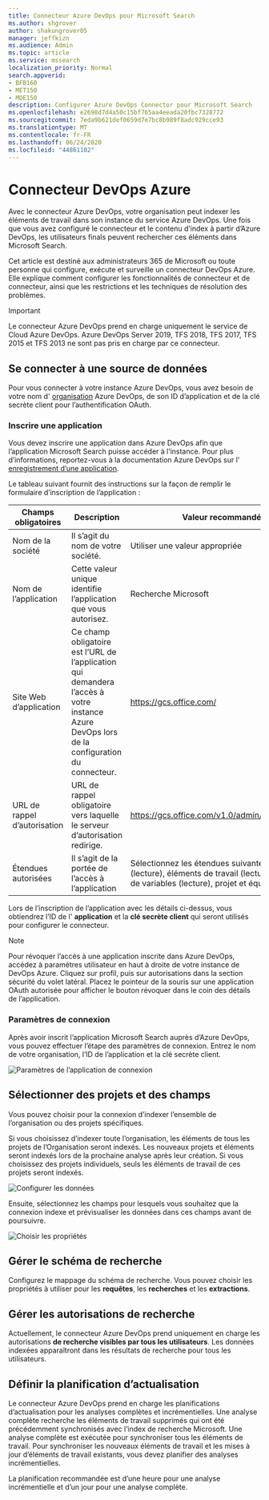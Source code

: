 ```yaml
---
title: Connecteur Azure DevOps pour Microsoft Search
ms.author: shgrover
author: shakungrover05
manager: jeffkizn
ms.audience: Admin
ms.topic: article
ms.service: mssearch
localization_priority: Normal
search.appverid:
- BFB160
- MET150
- MOE150
description: Configurer Azure DevOps Connector pour Microsoft Search
ms.openlocfilehash: e2698d7d4a50c15bf765aa4eeada20fbc7328772
ms.sourcegitcommit: 7eda9b621def0659d7e7bc8b989f8adc929cce93
ms.translationtype: MT
ms.contentlocale: fr-FR
ms.lasthandoff: 06/24/2020
ms.locfileid: "44861102"
---
```

# <a name="azure-devops-connector"></a>Connecteur DevOps Azure

Avec le connecteur Azure DevOps, votre organisation peut indexer les éléments de travail dans son instance du service Azure DevOps. Une fois que vous avez configuré le connecteur et le contenu d’index à partir d’Azure DevOps, les utilisateurs finals peuvent rechercher ces éléments dans Microsoft Search.

Cet article est destiné aux administrateurs 365 de Microsoft ou toute personne qui configure, exécute et surveille un connecteur DevOps Azure. Elle explique comment configurer les fonctionnalités de connecteur et de connecteur, ainsi que les restrictions et les techniques de résolution des problèmes.

>[!IMPORTANT]
>Le connecteur Azure DevOps prend en charge uniquement le service de Cloud Azure DevOps. Azure DevOps Server 2019, TFS 2018, TFS 2017, TFS 2015 et TFS 2013 ne sont pas pris en charge par ce connecteur.

## <a name="connect-to-a-data-source"></a>Se connecter à une source de données

Pour vous connecter à votre instance Azure DevOps, vous avez besoin de votre nom d' [organisation](https://docs.microsoft.com/azure/devops/organizations/accounts/create-organization) Azure DevOps, de son ID d’application et de la clé secrète client pour l’authentification OAuth.

### <a name="register-an-app"></a>Inscrire une application

Vous devez inscrire une application dans Azure DevOps afin que l’application Microsoft Search puisse accéder à l’instance. Pour plus d’informations, reportez-vous à la documentation Azure DevOps sur l' [enregistrement d’une application](https://docs.microsoft.com/azure/devops/integrate/get-started/authentication/oauth?view=azure-devops#register-your-app).

Le tableau suivant fournit des instructions sur la façon de remplir le formulaire d’inscription de l’application :

 **Champs obligatoires** | **Description**      | **Valeur recommandée**
--- | --- | ---
| Nom de la société         | Il s’agit du nom de votre société. | Utiliser une valeur appropriée   |
| Nom de l’application     | Cette valeur unique identifie l’application que vous autorisez.    | Recherche Microsoft     |
| Site Web d’application  | Ce champ obligatoire est l’URL de l’application qui demandera l’accès à votre instance Azure DevOps lors de la configuration du connecteur.  | <https://gcs.office.com/>                |
| URL de rappel d’autorisation        | URL de rappel obligatoire vers laquelle le serveur d’autorisation redirige. | <https://gcs.office.com/v1.0/admin/oauth/callback>|
| Étendues autorisées | Il s’agit de la portée de l’accès à l’application | Sélectionnez les étendues suivantes : identité (lecture), éléments de travail (lecture), groupes de variables (lecture), projet et équipe (lecture)|

Lors de l’inscription de l’application avec les détails ci-dessus, vous obtiendrez l’ID de l' **application** et la **clé secrète client** qui seront utilisés pour configurer le connecteur.

>[!NOTE]
>Pour révoquer l’accès à une application inscrite dans Azure DevOps, accédez à paramètres utilisateur en haut à droite de votre instance de DevOps Azure. Cliquez sur profil, puis sur autorisations dans la section sécurité du volet latéral. Placez le pointeur de la souris sur une application OAuth autorisée pour afficher le bouton révoquer dans le coin des détails de l’application.

### <a name="connection-settings"></a>Paramètres de connexion

Après avoir inscrit l’application Microsoft Search auprès d’Azure DevOps, vous pouvez effectuer l’étape des paramètres de connexion. Entrez le nom de votre organisation, l’ID de l’application et la clé secrète client.

![Paramètres de l’application de connexion](media/ADO_Connection_settings_2.png)

## <a name="select-projects-and-fields"></a>Sélectionner des projets et des champs

Vous pouvez choisir pour la connexion d’indexer l’ensemble de l’organisation ou des projets spécifiques.

Si vous choisissez d’indexer toute l’organisation, les éléments de tous les projets de l’Organisation seront indexés. Les nouveaux projets et éléments seront indexés lors de la prochaine analyse après leur création. Si vous choisissez des projets individuels, seuls les éléments de travail de ces projets seront indexés.

![Configurer les données](media/ADO_Configure_data.png)

Ensuite, sélectionnez les champs pour lesquels vous souhaitez que la connexion indexe et prévisualiser les données dans ces champs avant de poursuivre.

![Choisir les propriétés](media/ADO_choose_properties.png)

## <a name="manage-the-search-schema"></a>Gérer le schéma de recherche

Configurez le mappage du schéma de recherche. Vous pouvez choisir les propriétés à utiliser pour les **requêtes**, les **recherches** et les **extractions**.

## <a name="manage-search-permissions"></a>Gérer les autorisations de recherche

Actuellement, le connecteur Azure DevOps prend uniquement en charge les autorisations **de recherche visibles par tous les utilisateurs**. Les données indexées apparaîtront dans les résultats de recherche pour tous les utilisateurs.

## <a name="set-the-refresh-schedule"></a>Définir la planification d’actualisation

Le connecteur Azure DevOps prend en charge les planifications d’actualisation pour les analyses complètes et incrémentielles. Une analyse complète recherche les éléments de travail supprimés qui ont été précédemment synchronisés avec l’index de recherche Microsoft. Une analyse complète est exécutée pour synchroniser tous les éléments de travail. Pour synchroniser les nouveaux éléments de travail et les mises à jour d’éléments de travail existants, vous devez planifier des analyses incrémentielles.

La planification recommandée est d’une heure pour une analyse incrémentielle et d’un jour pour une analyse complète.
